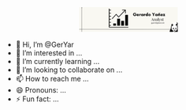 <p align="center">
    <img width="200" src="https://github.com/GerYar/Certificates/blob/main/Linkedin.png">
</p>




- 👋 Hi, I’m @GerYar
- 👀 I’m interested in ...
- 🌱 I’m currently learning ...
- 💞️ I’m looking to collaborate on ...
- 📫 How to reach me ...
- 😄 Pronouns: ...
- ⚡ Fun fact: ...

<!---
GerYar/GerYar is a ✨ special ✨ repository because its `README.md` (this file) appears on your GitHub profile.
You can click the Preview link to take a look at your changes.
--->
